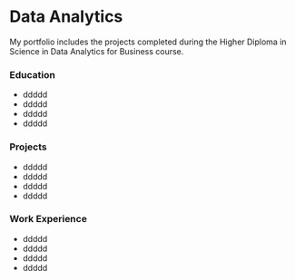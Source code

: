# Data Analytics

My portfolio includes the projects completed during the Higher Diploma in Science in Data Analytics for Business course.

### Education
- ddddd
- ddddd
- ddddd
- ddddd

### Projects
- ddddd
- ddddd
- ddddd
- ddddd

### Work Experience
- ddddd
- ddddd
- ddddd
- ddddd
